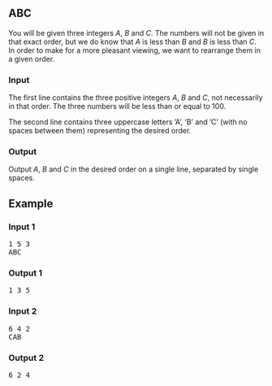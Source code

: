## ABC
You will be given three integers *A*, *B* and *C*. The numbers will not be given in that exact order, but we do know that *A* is less than *B* and *B* is less than *C*. In order to make for a more pleasant viewing, we want to rearrange them in a given order.

### Input
The first line contains the three positive integers *A*, *B* and *C*, not necessarily in that order. The three numbers will be less than or equal to 100.

The second line contains three uppercase letters ’A’, ’B’ and ’C’ (with no spaces between them) representing the desired order.

### Output
Output *A*, *B* and *C* in the desired order on a single line, separated by single spaces.

## Example
### Input 1
<pre>
1 5 3
ABC
</pre>
### Output 1
<pre>
1 3 5
</pre>
### Input 2
<pre>
6 4 2
CAB
</pre>
### Output 2
<pre>
6 2 4
</pre>
